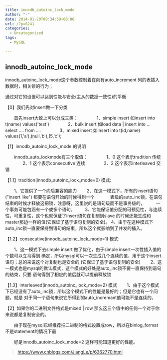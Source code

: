 ```yaml
---
title: innodb_autoinc_lock_mode
author: "-"
date: 2014-01-20T09:34:59+00:00
url: /?p=6241
categories:
  - Uncategorized
tags:
  - MySQL

---
```

## innodb_autoinc_lock_mode
innodb_autoinc_lock_mode这个参数控制着在向有auto_increment 列的表插入数据时，相关锁的行为；

通过对它的设置可以达到性能与安全(主从的数据一致性)的平衡

【0】我们先对insert做一下分类

　　首先insert大致上可以分成三类：
　　　　1、simple insert 如insert into t(name) values('test')
　　　　2、bulk insert 如load data | insert into ... select .... from ....
　　　　3、mixed insert 如insert into t(id,name) values(1,'a'),(null,'b'),(5,'c');

 

【1】innodb_autoinc_lock_mode 的说明

　　innodb_auto_lockmode有三个取值：
　　　　1、0 这个表示tradition 传统
　　　　2、1 这个表示consecutive 连续
　　　　3、2 这个表示interleaved 交错

【1.1】tradition(innodb_autoinc_lock_mode=0) 模式:

　　1、它提供了一个向后兼容的能力
　　2、在这一模式下，所有的insert语句("insert like") 都要在语句开始的时候得到一个
　　　  表级的auto_inc锁，在语句结束的时候才释放这把锁，注意呀，这里说的是语句级而不是事务级的，
　　     一个事务可能包涵有一个或多个语句。
　　3、它能保证值分配的可预见性，与连续性，可重复性，这个也就保证了insert语句在复制到slave
          的时候还能生成和master那边一样的值(它保证了基于语句复制的安全)。
     4、由于在这种模式下auto_inc锁一直要保持到语句的结束，所以这个就影响到了并发的插入。

 

【1.2】consecutive(innodb_autoinc_lock_mode=1) 模式:

　　1、这一模式下去simple insert 做了优化，由于simple insert一次性插入值的个数可以立马得到
          确定，所以mysql可以一次生成几个连续的值，用于这个insert语句；总的来说这个对复制也是安全的
          (它保证了基于语句复制的安全)
　　2、这一模式也是mysql的默认模式，这个模式的好处是auto_inc锁不要一直保持到语句的结束，只要
          语句得到了相应的值后就可以提前释放锁

 

【1.3】interleaved(innodb_autoinc_lock_mode=2) 模式
　　1、由于这个模式下已经没有了auto_inc锁，所以这个模式下的性能是最好的；但是它也有一个问题，就是
          对于同一个语句来说它所得到的auto_incremant值可能不是连续的。

 

【2】如果你的二进制文件格式是mixed | row 那么这三个值中的任何一个对于你来说都是复制安全的。

　　由于现在mysql已经推荐把二进制的格式设置成row，所以在binlog_format不是statement的情况下最

　　好是innodb_autoinc_lock_mode=2 这样可能知道更好的性能。


>https://www.cnblogs.com/JiangLe/p/6362770.html
